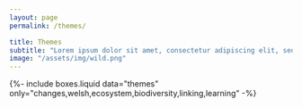 ```yaml
---
layout: page
permalink: /themes/

title: Themes
subtitle: "Lorem ipsum dolor sit amet, consectetur adipiscing elit, sed do eiusmod tempor incididunt ut labore et dolore magna"
image: "/assets/img/wild.png"
---
```


{%-
include boxes.liquid
data="themes"
only="changes,welsh,ecosystem,biodiversity,linking,learning"
-%}